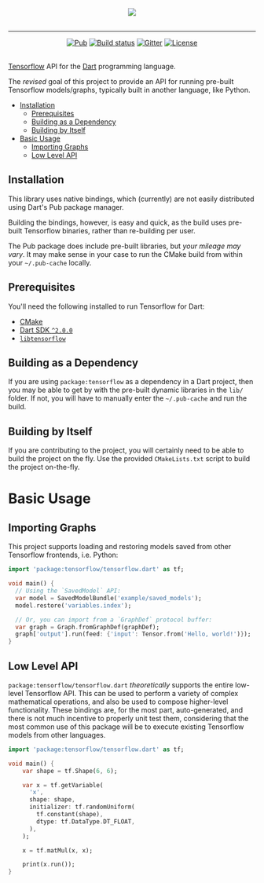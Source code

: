 <div align="center" style="text-align: center">
  <img src="https://github.com/thosakwe/tensorflow.dart/raw/master/logo/tensorflow-layout-400.png"><br><br>
  <hr>
  <a href="https://pub.dartlang.org/packages/tensorflow"><img alt="Pub" src="https://img.shields.io/pub/v/tensorflow.svg"></a>
  <a href="https://travis-ci.org/thosakwe/tensorflow.dart"><img alt="Build status" src="https://travis-ci.org/thosakwe/tensorflow.dart.svg?branch=master"></a>
  <a href="https://gitter.im/tensorflow-dart/Lobby"><img alt="Gitter" src="https://img.shields.io/gitter/room/tensorflow-dart/Lobby.svg"></a>
  <a href="https://github.com/thosakwe/tensorflow.dart/blob/master/LICENSE"><img alt="License" src="https://img.shields.io/github/license/thosakwe/tensorflow.dart.svg"></a><br><br>
</div>

[Tensorflow](https://github.com/tensorflow/tensorflow)
API for the [Dart](https://dartlang.org)
programming language.

The *revised* goal of this project to provide an API for running pre-built
Tensorflow models/graphs, typically built in another language, like Python.

- [Installation](#installation)
  - [Prerequisites](#prerequisites)
  - [Building as a Dependency](#building-as-a-dependency)
  - [Building by Itself](#building-by-itself)
- [Basic Usage](#basic-usage)
  - [Importing Graphs](#importing-graphs)
  - [Low Level API](#low-level-api)

## Installation
This library uses native bindings, which (currently) are not easily
distributed using Dart's Pub package manager.

Building the bindings, however, is easy and quick, as the build uses pre-built
Tensorflow binaries, rather than re-building per user.

The Pub package does include pre-built libraries, but *your mileage may vary*.
It may make sense in your case to run the CMake build from within your `~/.pub-cache`
locally.

## Prerequisites
You'll need the following installed to run Tensorflow for Dart:

- [CMake](https://cmake.org/)
- [Dart SDK `^2.0.0`](https://www.dartlang.org/install)
- [`libtensorflow`](https://www.tensorflow.org/install/lang_c)

## Building as a Dependency
If you are using `package:tensorflow` as a dependency in a Dart project, then
you may be able to get by with the pre-built dynamic libraries in the `lib/`
folder. If not, you will have to manually enter the `~/.pub-cache` and run the
build.

## Building by Itself

If you are contributing to the project, you will certainly need to be able to
build the project on the fly. Use the provided `CMakeLists.txt` script to build
the project on-the-fly.

# Basic Usage

## Importing Graphs

This project supports loading and restoring models saved from other Tensorflow
frontends, i.e. Python:

```dart
import 'package:tensorflow/tensorflow.dart' as tf;

void main() {
  // Using the `SavedModel` API:
  var model = SavedModelBundle('example/saved_models');
  model.restore('variables.index');

  // Or, you can import from a `GraphDef` protocol buffer:
  var graph = Graph.fromGraphDef(graphDef);
  graph['output'].run(feed: {'input': Tensor.from('Hello, world!')});
}
```

## Low Level API
`package:tensorflow/tensorflow.dart` *theoretically* supports the entire low-level
Tensorflow API. This can be used to perform a variety of complex mathematical
operations, and also be used to compose higher-level functionality. These bindings
are, for the most part, auto-generated, and there is not much incentive to properly
unit test them, considering that the most common use of this package will be to
execute existing Tensorflow models from other languages.

```dart
import 'package:tensorflow/tensorflow.dart' as tf;

void main() {
    var shape = tf.Shape(6, 6);

    var x = tf.getVariable(
      'x',
      shape: shape,
      initializer: tf.randomUniform(
        tf.constant(shape),
        dtype: tf.DataType.DT_FLOAT,
      ),
    );

    x = tf.matMul(x, x);

    print(x.run());
}
```
